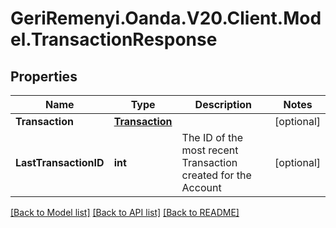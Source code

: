 # GeriRemenyi.Oanda.V20.Client.Model.TransactionResponse
## Properties

Name | Type | Description | Notes
------------ | ------------- | ------------- | -------------
**Transaction** | [**Transaction**](Transaction.md) |  | [optional] 
**LastTransactionID** | **int** | The ID of the most recent Transaction created for the Account | [optional] 

[[Back to Model list]](../README.md#documentation-for-models) [[Back to API list]](../README.md#documentation-for-api-endpoints) [[Back to README]](../README.md)

